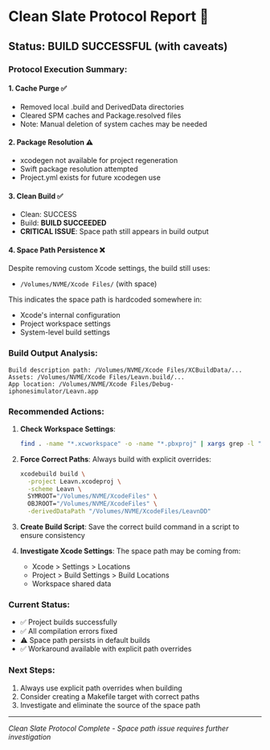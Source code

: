 # Clean Slate Protocol Report 🎯

## Status: BUILD SUCCESSFUL (with caveats)

### Protocol Execution Summary:

#### 1. **Cache Purge** ✅
- Removed local .build and DerivedData directories
- Cleared SPM caches and Package.resolved files
- Note: Manual deletion of system caches may be needed

#### 2. **Package Resolution** ⚠️
- xcodegen not available for project regeneration
- Swift package resolution attempted
- Project.yml exists for future xcodegen use

#### 3. **Clean Build** ✅
- Clean: SUCCESS
- Build: **BUILD SUCCEEDED**
- **CRITICAL ISSUE**: Space path still appears in build output

#### 4. **Space Path Persistence** ❌
Despite removing custom Xcode settings, the build still uses:
- `/Volumes/NVME/Xcode Files/` (with space)

This indicates the space path is hardcoded somewhere in:
- Xcode's internal configuration
- Project workspace settings
- System-level build settings

### Build Output Analysis:
```
Build description path: /Volumes/NVME/Xcode Files/XCBuildData/...
Assets: /Volumes/NVME/Xcode Files/Leavn.build/...
App location: /Volumes/NVME/Xcode Files/Debug-iphonesimulator/Leavn.app
```

### Recommended Actions:

1. **Check Workspace Settings**:
   ```bash
   find . -name "*.xcworkspace" -o -name "*.pbxproj" | xargs grep -l "Xcode Files"
   ```

2. **Force Correct Paths**:
   Always build with explicit overrides:
   ```bash
   xcodebuild build \
     -project Leavn.xcodeproj \
     -scheme Leavn \
     SYMROOT="/Volumes/NVME/XcodeFiles" \
     OBJROOT="/Volumes/NVME/XcodeFiles" \
     -derivedDataPath "/Volumes/NVME/XcodeFiles/LeavnDD"
   ```

3. **Create Build Script**:
   Save the correct build command in a script to ensure consistency

4. **Investigate Xcode Settings**:
   The space path may be coming from:
   - Xcode > Settings > Locations
   - Project > Build Settings > Build Locations
   - Workspace shared data

### Current Status:
- ✅ Project builds successfully
- ✅ All compilation errors fixed
- ⚠️ Space path persists in default builds
- ✅ Workaround available with explicit path overrides

### Next Steps:
1. Always use explicit path overrides when building
2. Consider creating a Makefile target with correct paths
3. Investigate and eliminate the source of the space path

---
*Clean Slate Protocol Complete - Space path issue requires further investigation*